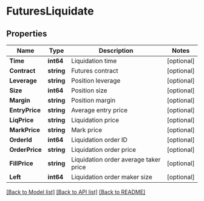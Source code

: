 # FuturesLiquidate

## Properties
Name | Type | Description | Notes
------------ | ------------- | ------------- | -------------
**Time** | **int64** | Liquidation time | [optional] 
**Contract** | **string** | Futures contract | [optional] 
**Leverage** | **string** | Position leverage | [optional] 
**Size** | **int64** | Position size | [optional] 
**Margin** | **string** | Position margin | [optional] 
**EntryPrice** | **string** | Average entry price | [optional] 
**LiqPrice** | **string** | Liquidation price | [optional] 
**MarkPrice** | **string** | Mark price | [optional] 
**OrderId** | **int64** | Liquidation order ID | [optional] 
**OrderPrice** | **string** | Liquidation order price | [optional] 
**FillPrice** | **string** | Liquidation order average taker price | [optional] 
**Left** | **int64** | Liquidation order maker size | [optional] 

[[Back to Model list]](../README.md#documentation-for-models) [[Back to API list]](../README.md#documentation-for-api-endpoints) [[Back to README]](../README.md)


